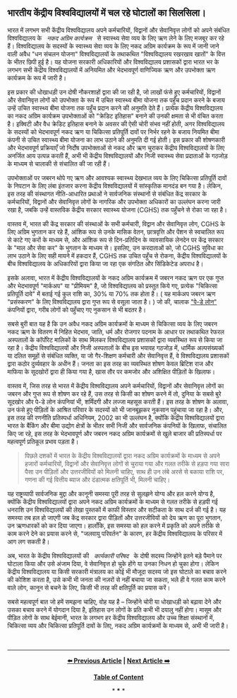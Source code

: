 ## भारतीय केंद्रीय विश्वविद्यालयों में चल रहे घोटालों का सिलसिला।

भारत में लगभग सभी केंद्रीय विश्वविद्यालय अपने कर्मचारियों, विद्वानों और सेवानिवृत्त लोगों को अपने संबंधित विश्वविद्यालय के &nbsp; *नकद अग्रिम कार्यक्रम* &nbsp; से स्वास्थ्य सेवा व्यय के लिए ऋण लेने के लिए मजबूर कर रहे हैं। विश्वविद्यालय के सदस्यों के स्वास्थ्य सेवा व्यय के लिए नकद अग्रिम कार्यक्रम के रूप में जानी जाने वाली अवैध "धन संचलन योजना" विश्वविद्यालयों के तथाकथित "विश्वविद्यालय रखरखाव खातों" के वित्त के भीतर छिपी हुई है। यह योजना सरकारी अधिकारियों और विश्वविद्यालय प्रशासकों द्वारा भारत भर के लगभग सभी केंद्रीय विश्वविद्यालयों में अनियमित और भेदभावपूर्ण वाणिज्यिक ऋण और उपभोक्ता ऋण कार्यक्रम के रूप में जारी है।

इस प्रकार की धोखाधड़ी उन दोषी नौकरशाहों द्वारा की जा रही है, जो लाखों फंसे हुए कर्मचारियों, विद्वानों और सेवानिवृत्त लोगों को उपभोक्ता के रूप में उचित स्वास्थ्य बीमा योजना तक पहुँच प्रदान करने के बजाय उन्हें उचित स्वास्थ्य बीमा योजना तक पहुँच प्रदान करने की अनुमति देते हैं। प्रत्येक केंद्रीय विश्वविद्यालय का नकद अग्रिम कार्यक्रम उपभोक्ताओं को "क्रेडिट इतिहास" बनाने की उनकी क्षमता से भी वंचित करता है। इक्विटी और वैध क्रेडिट इतिहास बनाने के अवसर की ऐसी चोरी संभव नहीं होती, अगर विश्वविद्यालय के सदस्यों को भेदभावपूर्ण नकद ऋण या चिकित्सा प्रतिपूर्ति दावों पर निर्भर रहने के बजाय नियमित बीमा कंपनी से उचित स्वास्थ्य बीमा योजना का लाभ उठाने की अनुमति दी गई होती। इस प्रकार की शोषणकारी और भेदभावपूर्ण प्रक्रियाएँ जो निर्दोष उपभोक्ताओं से नकद और ऋण चुराकर केंद्रीय विश्वविद्यालयों के लिए अनर्जित आय उत्पन्न करती हैं, अभी भी केंद्रीय विश्वविद्यालयों और निजी स्वास्थ्य सेवा प्रदाताओं के गठजोड़ के माध्यम से चालाकी से संचालित की जा रही हैं।

उपभोक्ताओं पर जबरन थोपे गए ऋण और आवश्यक स्वास्थ्य देखभाल व्यय के लिए चिकित्सा प्रतिपूर्ति दावों के निपटान के लिए लंबा इंतजार करना केंद्रीय विश्वविद्यालयों में सांस्कृतिक मानदंड बन गया है। लेकिन, इस तरह की संस्थागत नीति-आधारित प्रथाओं ने सार्वजनिक संस्थानों से संबंधित केंद्र सरकार के कर्मचारियों, विद्वानों और सेवानिवृत्त लोगों के नागरिक और उपभोक्ता अधिकारों का उल्लंघन करना जारी रखा है, जबकि उन्हें वास्तविक केंद्रीय सरकार स्वास्थ्य योजना (CGHS) तक पहुँचने से रोका जा रहा है।

वास्तव में, भारत की केंद्र सरकार की संस्थाओं के सभी कर्मचारी, विद्वान और सेवानिवृत्त लोग, CGHS के लिए अग्रिम भुगतान कर रहे हैं, आंशिक रूप से उनके मासिक वेतन, छात्रवृत्ति और पेंशन से स्वचालित रूप से काटे गए करों के माध्यम से, और आंशिक रूप से दिन-प्रतिदिन के व्यावसायिक लेनदेन पर केंद्र सरकार के "माल और सेवा कर" के भुगतान के माध्यम से। इसलिए, उन करदाताओं को, जो CGHS सुविधा का लाभ उठाने के लिए सही मायने में हकदार हैं, CGHS तक उचित पहुँच से रोकना, केंद्रीय विश्वविद्यालयों के बीच विश्वविद्यालय के अधिकारियों द्वारा किया जा रहा एक संगठित और सिंडिकेटेड अपराध है।

इसके अलावा, भारत में केंद्रीय विश्वविद्यालयों के नकद अग्रिम कार्यक्रम में जबरन नकद ऋण पर एक गुप्त और भेदभावपूर्ण "मार्कअप" या "प्रीमियम" है, जो विश्वविद्यालय को प्रस्तुत किये गए, प्रत्येक "चिकित्सा प्रतिपूर्ति दावे" में बताई गई कुल राशि का, 30% या 70% तक होता है। ( यह मार्कअप जबरन ऋण "प्रसंस्करण" के लिए विश्वविद्यालय द्वारा गुप्त रूप से वसूला जाता है। ) जो की, चालाक ["पे-डे लोन"](https://en.wikipedia.org/wiki/Payday_loan) कंपनियों द्वारा, गरीब लोगों को पहुँचाए गए नुकसान से भी बदतर है। 

सबसे बुरी बात यह है कि उन अवैध नकद अग्रिम कार्यक्रमों के माध्यम से चिकित्सा व्यय के लिए जबरन नकद ऋण के वितरण में निहित भेदभाव, जाति, धर्म और रोजगार पदनाम के आधार पर तथाकथित रेफरल अस्पतालों के कॉर्पोरेट मालिकों के साथ मिलकर विश्वविद्यालय प्रशासकों द्वारा व्यवस्थित रूप से किया जा रहा है। केंद्रीय विश्वविद्यालयों और निजी अस्पतालों के बीच इस भयावह गठजोड़ में, धार्मिक अल्पसंख्यकों या दलित समूहों से संबंधित व्यक्ति, या जो गैर-शिक्षण कर्मचारी और सेवानिवृत्त हैं, वे विश्वविद्यालय प्रशासकों द्वारा कठोर दुर्व्यवहार के अधीन हैं। जनता का इस तरह का व्यवस्थित शोषण केवल ब्रिटिश राज और माफिया के सूदखोरों द्वारा ही किया गया है, खास तौर पर कमजोर और अशिक्षित पीड़ितों के खिलाफ।

वास्तव में, जिस तरह से भारत में केंद्रीय विश्वविद्यालय अपने कर्मचारियों, विद्वानों और सेवानिवृत्त लोगों का जबरन और गुप्त रूप से शोषण कर रहे हैं,  उस तरह से किसी का शोषण करने में तो, दुनिया के सबसे बुरे सूदखोर और पे-डे लोन कंपनियां भी, शर्मिंदगी और लज्जा महसूस करती हैं। इस तरह के शोषण के अलावा, उन फंसे हुए पीड़ितों के आश्रित परिवार के सदस्यों को भी जानबूझकर नुकसान पहुंचाया जा रहा है। और, इस तरह की रणनीति प्रतिस्पर्धा अधिनियम, 2002 का भी उल्लंघन है, क्योंकि केंद्रीय विश्वविद्यालयों द्वारा भारत के बैंकिंग और बीमा उद्योग क्षेत्रों के भीतर सभी निजी और सार्वजनिक कंपनियों के खिलाफ, संचालित किए जा रहे, इस तरह के भेदभावपूर्ण और जबरन नकद अग्रिम कार्यक्रमों से खुले बाजार की प्रतिस्पर्धा पर महत्वपूर्ण प्रतिकूल प्रभाव पड़ता है।

>पिछले दशकों में भारत के केंद्रीय विश्वविद्यालयों द्वारा नकद अग्रिम कार्यक्रमों के माध्यम से अपने हजारों कर्मचारियों, विद्वानों और सेवानिवृत्त लोगों से चुराया गया और गलत तरीके से हड़पा गया सारा पैसा उन पीड़ितों और उत्तरजीवियों को मिलनी चाहिए, साथ ही उन लंबे अरसे से बकाया राशि पर, गणना की गई वित्तीय ब्याज और दंडात्मक क्षतिपूर्ति भी, मिलनी चाहिए।

यह राष्ट्रव्यापी सार्वजनिक मुद्दा और कानूनी समस्या पूरी तरह से सुलझने योग्य और हल करने योग्य है, क्योंकि केंद्रीय विश्वविद्यालयों द्वारा अपने नकद अग्रिम कार्यक्रमों के माध्यम से गलत तरीके से हड़पी गई धनराशि उन विश्वविद्यालयों की लेखा पुस्तकों में काफी विस्तार और सटीकता के साथ दर्ज की गई है। यह समस्या तब हल हो जाएगी जब केंद्र सरकार द्वारा पीड़ितों और उत्तरजीवियों को देय ऋण का पूरा भुगतान, उन ऋणधारकों को कर दिया जाएगा। हालाँकि, इस समस्या को हल करने में प्रकृति को अपने तरीके से काम करने देने का प्रयास करने से, "जलवायु परिवर्तन" के कारण, हर केंद्रीय विश्वविद्यालय के परिसर में आग लग सकती है।

अब, भारत के केंद्रीय विश्वविद्यालयों की &nbsp; *कार्यकारी परिषद* &nbsp; के दोषी सदस्य जिन्होंने इतने बड़े पैमाने पर घोटाला किया और उसे अंजाम दिया, वे सेवानिवृत्त हो चुके होंगे या उनका निधन हो चुका होगा। लेकिन केंद्रीय विश्वविद्यालय या किसी सरकारी मंत्रालय का कोई भी मौजूदा सदस्य जो इस घोटाले का बचाव करने की कोशिश करता है, उसे कभी भी जनता की नज़रों से नहीं बचाया जा सकता, भले ही वे गलत काम करने वाले लोग, कानून से बचने के लिए, किसी भी तरह की क्षतिपूर्ति का प्रयास करें।

सबसे महत्वपूर्ण बात जो हमें समझना चाहिए, वोह यह है – जिन्होंने चोरी या धोखाधड़ी को बढ़ावा देने और उसका बचाव करने में योगदान दिया है, इतिहास उन लोगों के प्रति कभी भी दयालु नहीं होगा। मासूम और पीड़ित लोगों के साथ बेईमानी, भारत के लगभग हर केंद्रीय विश्वविद्यालय और उच्च शिक्षा संस्थानों में, चिकित्सा व्यय और चिकित्सा प्रतिपूर्ति दावों के लिए, नकद अग्रिम कार्यक्रमों के माध्यम से, अभी भी जारी है।

<br>

---

<div align="center">
  
  **[:arrow_left: Previous Article][Prev] | [Next Article :arrow_right:][Next]** 
  
  **[Table of Content][TOC]**

  [Prev]: https://github.com/just-noticeable/damroo/blob/main/ongoing-profound-scams-among-indian-central-universities.md
  [TOC]: https://github.com/just-noticeable/damroo?tab=readme-ov-file#damroo
  [Next]: https://github.com/just-noticeable/damroo/blob/main/in-the-interests-of-public-service-consumer-awareness-and-freedom-of-expression.md

  
  <p>* <b>*</b> *</p> 
  
</div>